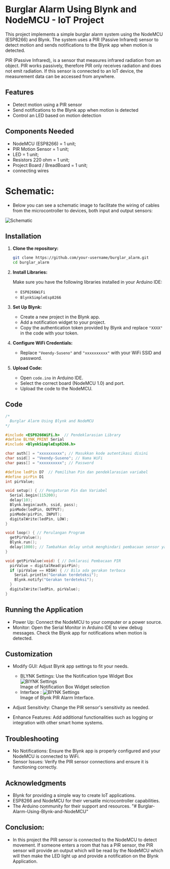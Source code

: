 # Burglar Alarm Using Blynk and NodeMCU - IoT Project

This project implements a simple burglar alarm system using the NodeMCU (ESP8266) and Blynk. The system uses a PIR (Passive Infrared) sensor to detect motion and sends notifications to the Blynk app when motion is detected.

PIR (Passive Infrared), is a sensor that measures infrared radiation from an object. PIR works passively, therefore PIR only receives radiation and does not emit radiation. If this sensor is connected to an IoT device, the measurement data can be accessed from anywhere.

## Features

- Detect motion using a PIR sensor
- Send notifications to the Blynk app when motion is detected
- Control an LED based on motion detection

## Components Needed

- NodeMCU (ESP8266) = 1 unit;
- PIR Motion Sensor = 1 unit;
- LED = 1 unit;
- Resistors 220 ohm = 1 unit;
- Project Board / BreadBoard = 1 unit;
- connecting wires

# Schematic:

- Below you can see a schematic image to facilitate the wiring of cables from the microcontroller to devices, both input and output sensors:

![Schematic](img/skema.jpg)

## Installation

1. **Clone the repository:**

   ```sh
   git clone https://github.com/your-username/burglar_alarm.git
   cd burglar_alarm
   ```

2. **Install Libraries:**

   Make sure you have the following libraries installed in your Arduino IDE:

   - `ESP8266WiFi`
   - `BlynkSimpleEsp8266`

3. **Set Up Blynk:**

   - Create a new project in the Blynk app.
   - Add a notification widget to your project.
   - Copy the authentication token provided by Blynk and replace `"XXXX"` in the code with your token.

4. **Configure WiFi Credentials:**

   - Replace `"Veendy-Suseno"` and `"xxxxxxxxxx"` with your WiFi SSID and password.

5. **Upload Code:**

   - Open `code.ino` in Arduino IDE.
   - Select the correct board (NodeMCU 1.0) and port.
   - Upload the code to the NodeMCU.

## Code

```cpp
/*
  Burglar Alarm Using Blynk and NodeMCU
*/

#include <ESP8266WiFi.h>  // Pendeklarasian Library
#define BLYNK_PRINT Serial
#include <BlynkSimpleEsp8266.h>

char auth[] = "xxxxxxxxxx"; // Masukkan kode autentikasi disini
char ssid[] = "Veendy-Suseno"; // Nama WiFi
char pass[] = "xxxxxxxxxx"; // Password

#define ledPin D7  // Pemilihan Pin dan pendeklarasian variabel
#define pirPin D1
int pirValue;

void setup() { // Pengaturan Pin dan Variabel
  Serial.begin(115200);
  delay(10);
  Blynk.begin(auth, ssid, pass);
  pinMode(ledPin, OUTPUT);
  pinMode(pirPin, INPUT);
  digitalWrite(ledPin, LOW);
}

void loop() { // Perulangan Program
  getPirValue();
  Blynk.run();
  delay(1000); // Tambahkan delay untuk menghindari pembacaan sensor yang terlalu cepat
}

void getPirValue(void) { // Deklarasi Pembacaan PIR
  pirValue = digitalRead(pirPin);
  if (pirValue == HIGH) { // Bila ada gerakan terbaca
    Serial.println("Gerakan terdeteksi");
    Blynk.notify("Gerakan terdeteksi");
  }
  digitalWrite(ledPin, pirValue);
}

```

## Running the Application

- Power Up: Connect the NodeMCU to your computer or a power source.
- Monitor: Open the Serial Monitor in Arduino IDE to view debug messages. Check the Blynk app for notifications when motion is detected.

## Customization

- Modify GUI: Adjust Blynk app settings to fit your needs.

  - BLYNK Settings:
    Use the Notification type Widget Box
    ![BlYNK Settings](img/notif.png)<br/>
    Image of Notification Box Widget selection<br/>
  - Interface :
    ![BlYNK Settings](img/notif2.jpg)<br/>
    Image of Blynk PIR Alarm Interface.<br/>

- Adjust Sensitivity: Change the PIR sensor's sensitivity as needed.
- Enhance Features: Add additional functionalities such as logging or integration with other smart home systems.

## Troubleshooting

- No Notifications: Ensure the Blynk app is properly configured and your NodeMCU is connected to WiFi.
- Sensor Issues: Verify the PIR sensor connections and ensure it is functioning correctly.

## Acknowledgments

- Blynk for providing a simple way to create IoT applications.
- ESP8266 and NodeMCU for their versatile microcontroller capabilities.
- The Arduino community for their support and resources.
  "# Burglar-Alarm-Using-Blynk-and-NodeMCU"

## Conclusion:

- In this project the PIR sensor is connected to the NodeMCU to detect movement. If someone enters a room that has a PIR sensor, the PIR sensor will provide an output which will be read by the NodeMCU which will then make the LED light up and provide a notification on the Blynk Application.
